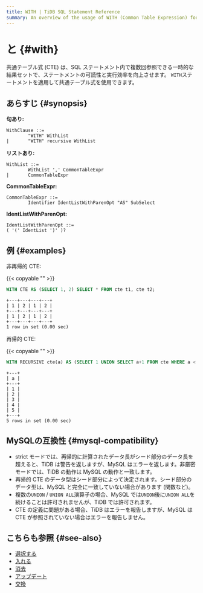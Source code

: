 ```yaml
---
title: WITH | TiDB SQL Statement Reference
summary: An overview of the usage of WITH (Common Table Expression) for the TiDB database.
---
```


# と {#with}

共通テーブル式 (CTE) は、SQL ステートメント内で複数回参照できる一時的な結果セットで、ステートメントの可読性と実行効率を向上させます。 `WITH`ステートメントを適用して共通テーブル式を使用できます。

## あらすじ {#synopsis}

**句あり:**

```ebnf+diagram
WithClause ::=
        "WITH" WithList
|       "WITH" recursive WithList
```

**リストあり:**

```ebnf+diagram
WithList ::=
        WithList ',' CommonTableExpr
|       CommonTableExpr
```

**CommonTableExpr:**

```ebnf+diagram
CommonTableExpr ::=
        Identifier IdentListWithParenOpt "AS" SubSelect
```

**IdentListWithParenOpt:**

```ebnf+diagram
IdentListWithParenOpt ::=
( '(' IdentList ')' )?
```

## 例 {#examples}

非再帰的 CTE:

{{< copyable "" >}}

```sql
WITH CTE AS (SELECT 1, 2) SELECT * FROM cte t1, cte t2;
```

```
+---+---+---+---+
| 1 | 2 | 1 | 2 |
+---+---+---+---+
| 1 | 2 | 1 | 2 |
+---+---+---+---+
1 row in set (0.00 sec)
```

再帰的 CTE:

{{< copyable "" >}}

```sql
WITH RECURSIVE cte(a) AS (SELECT 1 UNION SELECT a+1 FROM cte WHERE a < 5) SELECT * FROM cte;
```

```
+---+
| a |
+---+
| 1 |
| 2 |
| 3 |
| 4 |
| 5 |
+---+
5 rows in set (0.00 sec)
```

## MySQLの互換性 {#mysql-compatibility}

-   strict モードでは、再帰的に計算されたデータ長がシード部分のデータ長を超えると、TiDB は警告を返しますが、MySQL はエラーを返します。非厳密モードでは、TiDB の動作は MySQL の動作と一致します。
-   再帰的 CTE のデータ型はシード部分によって決定されます。シード部分のデータ型は、MySQL と完全に一致していない場合があります (関数など)。
-   複数の`UNION` / `UNION ALL`演算子の場合、MySQL では`UNION`後に`UNION ALL`を続けることは許可されませんが、TiDB では許可されます。
-   CTE の定義に問題がある場合、TiDB はエラーを報告しますが、MySQL は CTE が参照されていない場合はエラーを報告しません。

## こちらも参照 {#see-also}

-   [選択する](/sql-statements/sql-statement-select.md)
-   [入れる](/sql-statements/sql-statement-insert.md)
-   [消去](/sql-statements/sql-statement-delete.md)
-   [アップデート](/sql-statements/sql-statement-update.md)
-   [交換](/sql-statements/sql-statement-replace.md)

